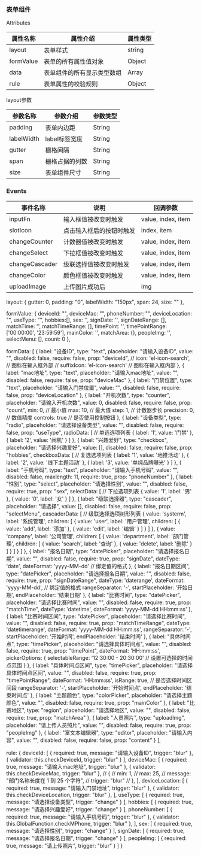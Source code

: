 ### 表单组件

Attributes

| 属性名称   | 属性介绍                  | 属性类型  |
| --------- | --------------------------| -------- |
| layout    | 表单样式                   | string   |  
| formValue | 表单的所有属性值对象        | Object   |  
| data      | 表单组件的所有显示类型数组   | Array    |
| rule      | 表单属性的校验规则          | Object   |


layout参数

| 参数名称    | 参数介绍       | 参数类型 |
| ---------- | --------------| -------- |
| padding    | 表单内边距     | String   |
| labelWidth | label标签宽度  | String   |
| gutter     | 栅格间隔       | String   |
| span       | 栅格占据的列数 | String   |
| size       | 表单组件尺寸   | String   |   例：medium / small / mini


### Events

| 事件名称       | 说明                  | 回调参数           |
| ------------- | --------------------- | ------------------ |
| inputFn       | 输入框值被改变时触发    | value, index, item |
| slotIcon      | 点击输入框后的按钮时触发| index, item        |
| changeCounter | 计数器值被改变时触发    | value, index, item |
| changeSelect  | 下拉框值被改变时触发    | value, index, item |
| changeCascader| 级联选择值被改变时触发  | value, index, item |
| changeColor   | 颜色框值被改变时触发    | value, index, item |
| uploadImage   | 上传图片成功后          | img                |


<!-- 传值示例 -->
layout: {
    gutter: 0,
    padding: "0",
    labelWidth: "150px",
    span: 24,
    size: ""
},

formValue: {
    deviceId: "",
    deviceMac: "",
    phoneNumber: "",
    deviceLocation: "",
    useType: "",
    hobbies:[],
    sex: '',
    signDate: '',
    signDateRange: [],
    matchTime: '',
    matchTimeRange: [],
    timePoint: '',
    timePointRange: ['00:00:00', '23:59:59'],
    mainColor: '',
    matchArea: {},
    peopleImg: '',
    selectMenu: [],
    count: 0
},

formData: [
    {
        label: "设备ID",
        type: "text",
        placeholder: "请输入设备ID",
        value: "",
        disabled: false,
        require: false,
        prop: "deviceId",
        // icon: 'el-icon-search',   // 图标在输入框外部
        // suffixIcon: 'el-icon-search'  // 图标在输入框内部
    },
    {
        label: "mac地址",
        type: "text",
        placeholder: "请输入mac地址",
        value: "",
        disabled: false,
        require: false,
        prop: "deviceMac"
    },
    {
        label: "门禁位置",
        type: "text",
        placeholder: "请输入门禁位置",
        value: "",
        disabled: false,
        require: false,
        prop: "deviceLocation"
    },
    {
        label: "开机次数",
        type: "counter",
        placeholder: "请输入开机次数",
        value: 0,
        disabled: false,
        require: false,
        prop: "count",
        min: 0,  // 最小值
        max: 10,  // 最大值
        step: 1,  // 计数器步长
        precision: 0,  // 数值精度
        controls: true  // 是否使用控制按钮
    },
    {
        label: "设备类型",
        type: "radio",
        placeholder: "请选择设备类型",
        value: "",
        disabled: false,
        require: false,
        prop: "useType",
        radioData: [  // 单选选项列表
            {
                label: '1',
                value: '门禁'
            },
            {
                label: '2',
                value: '闸机'
            }
        ]
    },
    {
        label: "兴趣爱好",
        type: "checkbox",
        placeholder: "请选择兴趣爱好",
        value: [],
        disabled: false,
        require: false,
        prop: "hobbies",
        checkboxData: [  // 复选选项列表
            {
                label: '1',
                value: '地推活动'
            },
            {
                label: '2',
                value: '线下主题活动'
            },
            {
                label: '3',
                value: '单纯品牌曝光'
            }
        ]
    },
    {
        label: "手机号码",
        type: "text",
        placeholder: "请输入手机号码",
        value: "",
        disabled: false,
        maxlength: 11,
        require: true,
        prop: "phoneNumber"
    },
    {
        label: "性别",
        type: "select",
        placeholder: "请选择性别",
        value: "",
        disabled: false,
        require: true,
        prop: "sex",
        selectData: [  // 下拉选项列表
            {
                value: '1',
                label: '男'
            },
            {
                value: '0',
                label: '女'
            }
        ]
    },
    {
        label: "级联选择器",
        type: "cascader",
        placeholder: "请选择",
        value: [],
        disabled: false,
        require: false,
        prop: "selectMenu",
        cascaderData: [  // 级联选择选项树形列表
            {
                value: 'systerm',
                label: '系统管理',
                children: [
                    {
                        value: 'user',
                        label: '用户管理',
                        children: [
                            {
                                value: 'add',
                                label: '添加'
                            },
                            {
                                value: 'edit',
                                label: '编辑'
                            }
                        ]
                    }
                ]
            },
            {
                value: 'company',
                label: '公司管理',
                children: [
                    {
                        value: 'department',
                        label: '部门管理',
                        children: [
                            {
                                value: 'search',
                                label: '查询'
                            },
                            {
                                value: 'delete',
                                label: '删除'
                            }
                        ]
                    }
                ]
            }
        ]
    },
    {
        label: "报名日期",
        type: "datePicker",
        placeholder: "请选择报名日期",
        value: "",
        disabled: false,
        require: true,
        prop: "signDate",
        dateType: 'date',
        dateFormat: 'yyyy-MM-dd'  // 绑定值的格式
    },
    {
        label: "报名日期区间",
        type: "datePicker",
        placeholder: "请选择报名日期",
        value: "",
        disabled: false,
        require: true,
        prop: "signDateRange",
        dateType: 'daterange',
        dateFormat: 'yyyy-MM-dd',  // 绑定值的格式
        rangeSeparator: '-',
        startPlaceholder: '开始日期',
        endPlaceholder: '结束日期'
    },
    {
        label: "比赛时间",
        type: "datePicker",
        placeholder: "请选择比赛时间",
        value: "",
        disabled: false,
        require: true,
        prop: "matchTime",
        dateType: 'datetime',
        dateFormat: 'yyyy-MM-dd HH:mm:ss'
    },
    {
        label: "比赛时间区间",
        type: "datePicker",
        placeholder: "请选择比赛时间",
        value: "",
        disabled: false,
        require: true,
        prop: "matchTimeRange",
        dateType: 'datetimerange',
        dateFormat: 'yyyy-MM-dd HH:mm:ss',
        rangeSeparator: '-',
        startPlaceholder: '开始时间',
        endPlaceholder: '结束时间'
    },
    {
        label: "具体时间点",
        type: "timePicker",
        placeholder: "请选择具体时间点",
        value: "",
        disabled: false,
        require: true,
        prop: "timePoint",
        dateFormat: 'HH:mm:ss',
        pickerOptions: {
            selectableRange: '12:30:00 - 20:30:00' // 设置可选择的时间点范围
        }
    },
    {
        label: "具体时间点区间",
        type: "timePicker",
        placeholder: "请选择具体时间点区间",
        value: "",
        disabled: false,
        require: true,
        prop: "timePointRange",
        dateFormat: 'HH:mm:ss',
        isRange: true,  // 是否选择时间区间段
        rangeSeparator: '-',
        startPlaceholder: '开始时间点',
        endPlaceholder: '结束时间点'
    },
    {
        label: "主题颜色",
        type: "colorPicker",
        placeholder: "请选择主题颜色",
        value: "",
        disabled: false,
        require: true,
        prop: "mainColor"
    },
    {
        label: "比赛地区",
        type: "region",
        placeholder: "请选择地区",
        value: "",
        disabled: false,
        require: true,
        prop: "matchArea"
    },
    {
        label: "人员照片",
        type: "uploadImg",
        placeholder: "请上传人员照片",
        value: "",
        disabled: false,
        require: true,
        prop: "peopleImg"
    },
    {
        label: "富文本编辑器",
        type: "editor",
        placeholder: "请输入内容",
        value: "",
        disabled: false,
        require: false,
        prop: "content"
    }
],


rule: {
    deviceId: [
        {
            required: true,
            message: "请输入设备ID",
            trigger: "blur"
        },
        {
            validator: this.checkDeviceId, 
            trigger: "blur"
        }
    ],
    deviceMac: [
        {
            required: true,
            message: "请输入mac地址",
            trigger: "blur"
        },
        { 
            validator: this.checkDeviceMac, 
            trigger: "blur" 
        },
        // {
        //   min: 1,
        //   max: 25,
        //   message: "部门名称长度在 1 到 25 个字符",
        //   trigger: "blur"
        // },
    ],
    deviceLocation: [
        {
            required: true,
            message: "请输入门禁地址",
            trigger: "blur"
        },
        { 
            validator: this.checkDeviceLocation, 
            trigger: "blur" 
        },
    ],
    useType: [
        {
            required: true,
            message: "请选择设备类型",
            trigger: "change"
        }
    ],
    hobbies: [
        {
            required: true,
            message: "请选择兴趣爱好",
            trigger: "change"
        }
    ],
    phoneNumber: [
        {
            required: true,
            message: "请输入手机号码",
            trigger: "blur"
        },
        { 
            validator: this.GlobalFunction.checkMPhone, 
            trigger: "blur" 
        },
    ],
    sex: [
        {
            required: true,
            message: "请选择性别",
            trigger: "change"
        }
    ],
    signDate: [
        {
            required: true,
            message: "请选择报名日期",
            trigger: "change"
        }
    ],
    peopleImg: [
        {
            required: true,
            message: "请上传照片",
            trigger: "blur"
        }
    ]
}